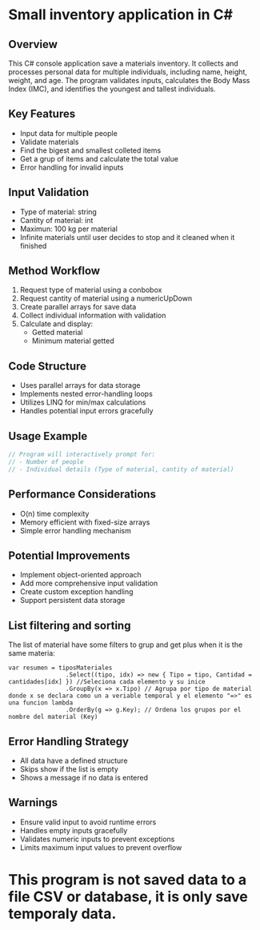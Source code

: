 # Small inventory application in C#

## Overview
This C# console application save a materials inventory. It collects and processes personal data for multiple individuals, including name, height, weight, and age. The program validates inputs, calculates the Body Mass Index (IMC), and identifies the youngest and tallest individuals.

## Key Features
- Input data for multiple people
- Validate materials
- Find the bigest and smallest colleted items
- Get a grup of items and calculate the total value
- Error handling for invalid inputs

## Input Validation
- Type of material: string
- Cantity of material: int
- Maximun: 100 kg per material
- Infinite materials until user decides to stop and it cleaned when it finished

## Method Workflow
1. Request type of material using a conbobox
2. Request cantity of material using a numericUpDown
3. Create parallel arrays for save data
4. Collect individual information with validation
5. Calculate and display:
   - Getted material
   - Minimum material getted

## Code Structure
- Uses parallel arrays for data storage
- Implements nested error-handling loops
- Utilizes LINQ for min/max calculations
- Handles potential input errors gracefully

## Usage Example
```csharp
// Program will interactively prompt for:
// - Number of people
// - Individual details (Type of material, cantity of material)
```

## Performance Considerations
- O(n) time complexity
- Memory efficient with fixed-size arrays
- Simple error handling mechanism

## Potential Improvements
- Implement object-oriented approach
- Add more comprehensive input validation
- Create custom exception handling
- Support persistent data storage

## List filtering and sorting
The list of material have some filters to grup and get plus when it is the same materia:
```
var resumen = tiposMateriales
                .Select((tipo, idx) => new { Tipo = tipo, Cantidad = cantidades[idx] }) //Seleciona cada elemento y su inice
                .GroupBy(x => x.Tipo) // Agrupa por tipo de material donde x se declara como un a veriable temporal y el elemento "=>" es una funcion lambda
                .OrderBy(g => g.Key); // Ordena los grupos por el nombre del material (Key)
```

## Error Handling Strategy
- All data have a defined structure
- Skips show if the list is empty
- Shows a message if no data is entered

## Warnings
- Ensure valid input to avoid runtime errors
- Handles empty inputs gracefully
- Validates numeric inputs to prevent exceptions
- Limits maximum input values to prevent overflow
# This program is not saved data to a file CSV or database, it is only save temporaly data.